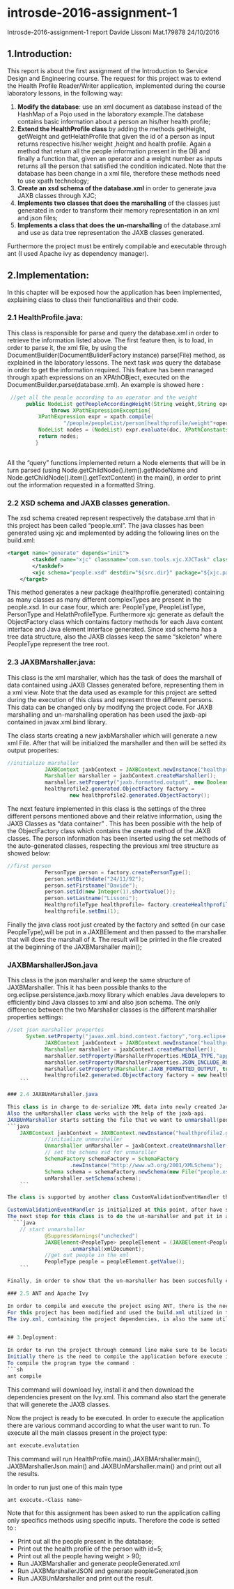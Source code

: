 # introsde-2016-assignment-1
Introsde-2016-assignment-1 report
Davide Lissoni Mat.179878
24/10/2016


## 1.Introduction:

This report is about the first assignment  of the Introduction to Service Design and Engineering
course.
The request for this project was to extend the Health Profile Reader/Writer application, implemented during the course laboratory lessons, in the following way:

1. **Modify the database**: use an xml document as database instead of the HashMap of a Pojo  used in the laboratory example.The database contains basic information about a person an his/her health profile;
2. **Extend the HealthProfile class** by adding the methods getHeight, getWeight and getHelathProfile that given the id of a person as input returns respective his/her weight ,height and health profile. Again a method that return all the people information present in the DB and finally a function that, given an operator and a weight number as inputs returns all the person that satisfied the condition indicated. Note that the database has been change in a xml file, therefore these methods need to use xpath technology;
3. **Create an xsd schema of the database.xml** in order to generate java JAXB  classes through XJC;
4. **Implements two classes that does the marshalling** of the classes just generated in order to transform their memory representation in an xml and json files;
5. **Implements a class that does the un-marshalling** of the database.xml and use as data tree representation the JAXB classes generated.

Furthermore the project  must be entirely compilable and executable through ant (I used Apache ivy as dependency manager).


## 2.Implementation:

In this chapter will be exposed how the application has been implemented, explaining class to class their functionalities and  their code.

### 2.1 HealthProfile.java:

This class is responsible for parse and query the database.xml in order to retrieve the information listed above.
The first feature then, is to load, in order to parse it, the xml file, by using the DocumentBuilder(DocumentBuliderFactory instance) parse(File) method,  as explained in the laboratory lessons. 
The next task was query the database in order to get the information required. This feature has been managed through xpath expressions on an XPAthOBject, executed on the DocumentBuilder.parse(database.xml). An example is showed here :
```java
 //get all the people according to an operator and the weight
	  public NodeList getPeopleAccordingWeight(String weight,String operator)
			  throws XPathExpressionException{
		  XPathExpression expr = xpath.compile(
				  "/people/peopleList/person[healthprofile/weight"+operator+weight+"]");
	      NodeList nodes = (NodeList) expr.evaluate(doc, XPathConstants.NODESET);
	      return nodes;
		 }
	  
```

All the “query” functions implemented return a Node elements that will be in turn parsed (using Node.getChildNode().item().getNodeName and Node.getChildNode().item().getTextContent) in the main(), in order to print out the information requested in a formatted String.

### 2.2 XSD schema and JAXB classes generation.

The xsd schema created represent respectively the database.xml that in this project has been called “people.xml”. 
The java classes has been generated using xjc and implemented by adding the following lines on the build.xml:
```xml
<target name="generate" depends="init">
		<taskdef name="xjc" classname="com.sun.tools.xjc.XJCTask" classpathref="lib.path.id">
		</taskdef>
		<xjc schema="people.xsd" destdir="${src.dir}" package="${xjc.package}" />
	</target>
```
This method generates a new package (healthprofile.generated) containing as many classes as many different complexTypes are present in the people.xsd. In our case four, which are:
PeopleType, PeopleListType, PersonType and HelathProfileType. 
Furthermore xjc generate as default the ObjectFactory class which contains factory methods for each Java content interface and Java element interface generated.
Since  xsd schema has a tree data structure, also the JAXB classes keep the same “skeleton” where PeopleType represent the tree root.


### 2.3 JAXBMarshaller.java: 

This class is the xml marshaller, which has the task of does the marshall of data contained using JAXB Classes generated before, representing them in a xml view. 
Note that the data used as example for this project are setted during the execution of this class and represent three different persons. 
This data can be changed only by modifyng the project code.
For JAXB marshalling and un-marshalling operation has been used the jaxb-api contained in javax.xml.bind library.

The class starts creating a new jaxbMarshaller which will generate a new xml File.
After that will be initialized the marshaller and then will be setted its output properites:
```java
//initialize marshaller
			JAXBContext jaxbContext = JAXBContext.newInstance("healthprofile2.generated");
			Marshaller marshaller = jaxbContext.createMarshaller();
			marshaller.setProperty("jaxb.formatted.output", new Boolean(true));
			healthprofile2.generated.ObjectFactory factory =
					new healthprofile2.generated.ObjectFactory();
```

The next feature implemented in this class is the settings of the three different persons mentioned above and their relative information, using the JAXB Classes as “data container” .  This has been possible with the help of the ObjectFactory class which contains the create method of the JAXB classes. 
The person information has been inserted using the set methods of the auto-generated classes, respecting the previous xml tree structure as showed below:
```java
//first person
			PersonType person = factory.createPersonType();
			person.setBirthdate("24/11/92");
			person.setFirstname("Davide");
			person.setId(new Integer(1).shortValue());
			person.setLastname("Lissoni");
			HealthprofileType healthprofile= factory.createHealthprofileType();
			healthprofile.setBmi(1);
```	

Finally the java class root just created by the factory and setted (in our case PeopleType),will be put in a JAXBElement and then passed to the marshaller that will does the marshall of it. 
The result will be printed in the file created at the beginning of the JAXBMarshaller main();

### JAXBMarshallerJSon.java

This class is the json marshaller and keep the same structure of JAXBMarshaller. This it has been possible thanks to the org.eclipse.persistence.jaxb.moxy library which enables Java developers to efficiently bind Java classes to xml and also json schema.
The only difference between the two Marshaller classes is the different marshaller properties settings:
```java
//set json marshaller propertes
      System.setProperty("javax.xml.bind.context.factory","org.eclipse.persistence.jaxb.JAXBContextFactory");			
			JAXBContext jaxbContext = JAXBContext.newInstance("healthprofile2.generated");
			Marshaller marshaller = jaxbContext.createMarshaller();
			marshaller.setProperty(MarshallerProperties.MEDIA_TYPE,"application/json");
			marshaller.setProperty(MarshallerProperties.JSON_INCLUDE_ROOT, true);
			marshaller.setProperty(Marshaller.JAXB_FORMATTED_OUTPUT, true);
			healthprofile2.generated.ObjectFactory factory = new healthprofile2.generated.ObjectFactory();
	```	

### 2.4 JAXBUnMarshaller.java

This class is in charge to de-serialize XML data into newly created Java content trees that, in our case, is composed by the JAXB classes.
Also the unMarshaller class works with the help of the jaxb-api.
JAXBUnMarshaller starts setting the file that we want to unmarshall(people.xml), then initialize the un-marshaller and set the schema that it has to handle(people.xsd).
```java
	JAXBContext jaxbContext = JAXBContext.newInstance("healthprofile2.generated");
			//initialize unmarshaller
			Unmarshaller unMarshaller = jaxbContext.createUnmarshaller();
			// set the schema xsd for unmarsller
			SchemaFactory schemaFactory = SchemaFactory
					.newInstance("http://www.w3.org/2001/XMLSchema");
			Schema schema = schemaFactory.newSchema(new File("people.xsd"));
			unMarshaller.setSchema(schema);
	```	

The class is supported by another class CustomValidationEventHandler that check and handle possible errors and issues came out during the un-marshalling. CustomValidationEventHandler uses a handler called ValidationEventHandler. This handler represent an instance of ValidationEvent.

CustomValidationEventHandler is initialized at this point, after have setted the un-marshaller schema.
The next step for this class is to do the un-marshaller and put it in a JAXBElement as illustrated here:
  ```java
    // start unmarshaller
			@SuppressWarnings("unchecked")
			JAXBElement<PeopleType> peopleElement = (JAXBElement<PeopleType>) unMarshaller
					.unmarshal(xmlDocument);
			//get out people in the xml 
			PeopleType people = peopleElement.getValue();
	```	

Finally, in order to show that the un-marshaller has been succesfully completed, I decided to print out the people information that come from  JAXBElement through the get method of the JAXB classes.

### 2.5 ANT and Apache Ivy

In order to compile and execute the project using ANT, there is the need of an ANT build script: build.xml.
For this project has been modified and used the build.xml utilized in the LAb04 session, updating it according to this assignments needs.
The ivy.xml, containing the project dependencies, is also the same utilized in the lab04 session modified in order to not download unnecessary library and add  org.eclipse.persistence.jaxb.moxy used in the JAXBMarshallerJson.class


## 3.Deployment:

In order to run the project through command line make sure to be located in the project folder.
Initially there is the need to compile the application before execute it.
To compile the program type the command :
```sh
ant compile
```
This command will download Ivy, install it and then download the dependencies present on the Ivy.xml.
This command also start the generate that will generete the JAXB classes. 

Now the project is ready to be executed.
In order to execute the application there are various command  according to what the user want to run.
To execute all the main classes present in the project type:
```sh
ant execute.evalutation
```
This command will run HealthProfile.main(),JAXBMArshaller.main(), JAXBMarshallerJson.main() and JAXBUnMarshaller.main() and print out all the results.

In order to run just one of this main type
```sh
ant execute.<Class name>
```
Note that for this assignment has been asked to run the application calling only specifics methods using specific inputs. Therefore the code is setted to :

- Print out all the people present in the database;
- Print out the health profile of the person with id=5;
- Print out all the people having weight > 90;
- Run JAXBMarshaller and generate peopleGenerated.xml
- Run JAXBMarshallerJSON and generate peopleGenerated.json
- Run JAXBUnMarshaller and print out the result.
